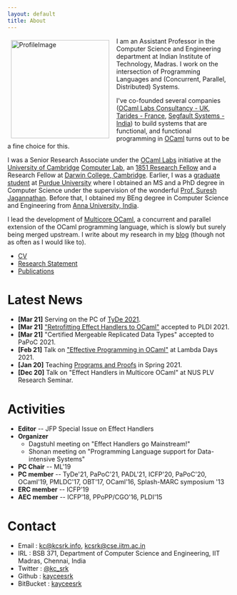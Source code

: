 ```yaml
---
layout: default
title: About
---
```


<img src="assets/profile.jpeg" alt="ProfileImage" style="width: 220px; float:
left; padding-right: 1rem; padding-left: 0.5rem; padding-top: 0.4rem;"/> I am an
Assistant Professor in the Computer Science and Engineering department at Indian
Institute of Technology, Madras. I work on the intersection of Programming
Languages and (Concurrent, Parallel, Distributed) Systems.

I've co-founded several companies ([OCaml Labs Consultancy -
UK](http://ocamllabs.io/), [Tarides - France](https://tarides.com/), [Segfault
Systems - India](https://segfault.systems)) to build systems that are
functional, and functional programming in [OCaml](https://ocaml.org/) turns out
to be a fine choice for this. 

I was a Senior Research Associate under the [OCaml
Labs](http://www.cl.cam.ac.uk/projects/ocamllabs/) initiative at the [University
of Cambridge](http://www.cam.ac.uk/) [Computer Lab](http://www.cl.cam.ac.uk/),
an [1851 Research Fellow](http://www.royalcommission1851.org/awards/) and a
Research Fellow at [Darwin College, Cambridge](https://www.darwin.cam.ac.uk/).
Earlier, I was a [graduate student](https://www.cs.purdue.edu/homes/chandras/)
at [Purdue University](http://www.purdue.edu/) where I obtained an MS and a PhD
degree in Computer Science under the supervision of the wonderful [Prof. Suresh
Jagannathan](https://www.cs.purdue.edu/homes/suresh/). Before that, I obtained
my BEng degree in Computer Science and Engineering from [Anna University,
India](https://www.annauniv.edu/).

I lead the development of [Multicore
OCaml](https://github.com/ocamllabs/ocaml-multicore), a concurrent and parallel
extension of the OCaml programming language, which is slowly but surely being
merged upstream. I write about my research in my [blog](http://kcsrk.info/blog/)
(though not as often as I would like to).

 * [CV](cv/cv.pdf)
 * [Research Statement](research/research.pdf)
 * [Publications](publications.html)

# Latest News

 * **\[Mar 21\]** Serving on the PC of [TyDe 2021](https://icfp21.sigplan.org/home/TyDe-2021).
 * **\[Mar 21\]** ["Retrofitting Effect Handlers to OCaml"](https://kcsrk.info/papers/drafts/retro-concurrency.pdf) accepted to PLDI 2021.
 * **\[Mar 21\]** "Certified Mergeable Replicated Data Types" accepted to PaPoC 2021.
 * **\[Feb 21\]** Talk on ["Effective Programming in OCaml"](https://speakerdeck.com/kayceesrk/effective-programming-in-ocaml-at-lambda-days-2021) at Lambda Days 2021.  
 * **\[Jan 20\]** Teaching [Programs and Proofs](https://kcsrk.info/cs6225_s21_iitm/) in Spring 2021.  
 * **\[Dec 20\]** Talk on "Effect Handlers in Multicore OCaml" at NUS PLV Research Seminar.  

# Activities

* **Editor** -- JFP Special Issue on Effect Handlers
* **Organizer** 
  + Dagstuhl meeting on "Effect Handlers go Mainstream!"
  + Shonan meeting on "Programming Language support for Data-intensive Systems"
* **PC Chair** -- ML'19
* **PC member** -- TyDe'21, PaPoC'21, PADL'21, ICFP'20, PaPoC'20, OCaml'19, PMLDC'17, OBT'17, OCaml'16, Splash-MARC symposium '13
* **ERC member** -- ICFP'19
* **AEC member** -- ICFP'18, PPoPP/CGO'16, PLDI'15

# Contact

 * Email : kc@kcsrk.info, kcsrk@cse.iitm.ac.in
 * IRL : BSB 371, Department of Computer Science and Engineering, IIT Madras, Chennai, India
 * Twitter : <a href="https://twitter.com/kc_srk"> @kc_srk </a>
 * Github : <a href="https://github.com/kayceesrk"> kayceesrk </a>
 * BitBucket : <a href="https://bitbucket.org/kayceesrk"> kayceesrk </a>


<br/>
